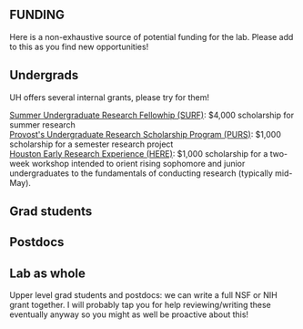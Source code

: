 ## FUNDING

Here is a non-exhaustive source of potential funding for the lab. Please add to this as you find new opportunities!

## Undergrads

UH offers several internal grants, please try for them!

[Summer Undergraduate Research Fellowhip (SURF)](https://uh.edu/honors/undergraduate-research/our-programs/surf/): $4,000 scholarship for summer research\
[Provost's Undergraduate Research Scholarship Program (PURS)](https://uh.edu/honors/undergraduate-research/our-programs/purs/): $1,000 scholarship for a semester research project\
[Houston Early Research Experience (HERE)](https://uh.edu/honors/undergraduate-research/our-programs/here/): $1,000 scholarship for a two-week workshop intended to orient rising sophomore and junior undergraduates to the fundamentals of conducting research (typically mid-May).

## Grad students

## Postdocs

## Lab as whole

Upper level grad students and postdocs: we can write a full NSF or NIH grant together. I will probably tap you for help reviewing/writing these eventually anyway so you might as well be proactive about this!
